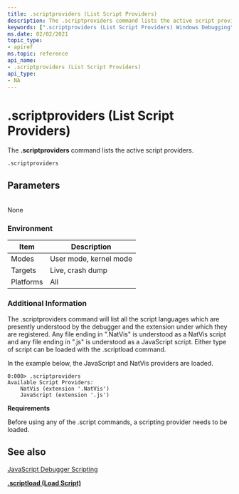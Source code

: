 ```yaml
---
title: .scriptproviders (List Script Providers)
description: The .scriptproviders command lists the active script providers.
keywords: [".scriptproviders (List Script Providers) Windows Debugging"]
ms.date: 02/02/2021
topic_type:
- apiref
ms.topic: reference
api_name:
- .scriptproviders (List Script Providers)
api_type:
- NA
---
```


# .scriptproviders (List Script Providers)


The **.scriptproviders** command lists the active script providers.

```dbgcmd
.scriptproviders 
```

## <span id="Parameters"></span><span id="parameters"></span><span id="PARAMETERS"></span>Parameters


<span id="_______________"></span>    
None

### Environment

|  Item  | Description          |
|--------|----------------------|
|Modes   |User mode, kernel mode|
|Targets |Live, crash dump      |
|Platforms|All                  |

 

### Additional Information

The .scriptproviders command will list all the script languages which are presently understood by the debugger and the extension under which they are registered. Any file ending in ".NatVis" is understood as a NatVis script and any file ending in ".js" is understood as a JavaScript script. Either type of script can be loaded with the .scriptload command.

In the example below, the JavaScript and NatVis providers are loaded.

```dbgcmd
0:000> .scriptproviders
Available Script Providers:
    NatVis (extension '.NatVis')
    JavaScript (extension '.js')
```

**Requirements**

Before using any of the .script commands, a scripting provider needs to be loaded.

## See also

[JavaScript Debugger Scripting](javascript-debugger-scripting.md)

[**.scriptload (Load Script)**](-scriptload--load-script-.md)
